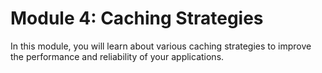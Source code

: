 # Module 4: Caching Strategies

In this module, you will learn about various caching strategies to improve the performance and reliability of your applications.

